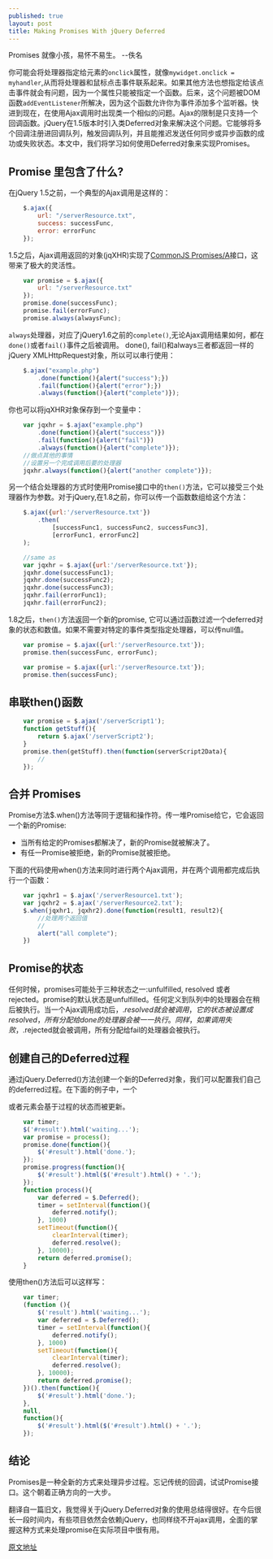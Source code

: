 ```yaml
---
published: true
layout: post
title: Making Promises With jQuery Deferred
---
```


Promises 就像小孩，易怀不易生。 --佚名

你可能会将处理器指定给元素的`onclick`属性，就像`mywidget.onclick = myhandler`,从而将处理器和鼠标点击事件联系起来。如果其他方法也想指定给该点击事件就会有问题，因为一个属性只能被指定一个函数。后来，这个问题被DOM函数`addEventListener`所解决，因为这个函数允许你为事件添加多个监听器。快进到现在，在使用Ajax调用时出现类一个相似的问题。Ajax的限制是只支持一个回调函数。jQuery在1.5版本时引入类Deferred对象来解决这个问题。它能够将多个回调注册进回调队列，触发回调队列，并且能推迟发送任何同步或异步函数的成功或失败状态。本文中，我们将学习如何使用Deferred对象来实现Promises。

## Promise 里包含了什么?
在jQuery 1.5之前，一个典型的Ajax调用是这样的：

```javascript
    $.ajax({
        url: "/serverResource.txt",
        success: successFunc,
        error: errorFunc
    });
```

1.5之后，Ajax调用返回的对象(jqXHR)实现了[CommonJS Promises/A](http://wiki.commonjs.org/wiki/Promises/A)接口，这带来了极大的灵活性。
```javascript
    var promise = $.ajax({
        url: "/serverResource.txt"
    });
    promise.done(successFunc);
    promise.fail(errorFunc);
    promise.always(alwaysFunc);
```
`always`处理器，对应了jQuery1.6之前的`complete()`,无论Ajax调用结果如何，都在`done()`或者`fail()`事件之后被调用。
done(), fail()和always三者都返回一样的jQuery XMLHttpRequest对象，所以可以串行使用：
```javascript
    $.ajax("example.php")
        .done(function(){alert("success");})
        .fail(function(){alert("error");})
        .always(function(){alert("complete")});
```
你也可以将jqXHR对象保存到一个变量中：
```javascript
    var jqxhr = $.ajax("example.php")
        .done(function(){alert("success")})
        .fail(function(){alert("fail")})
        .always(function(){alert("complete")});
    //做点其他的事情
    //设置另一个完成调用后要的处理器
    jqxhr.always(function(){alert("another complete")});
```

另一个结合处理器的方式时使用Promise接口中的`then()`方法，它可以接受三个处理器作为参数。对于jQuery,在1.8之前，你可以传一个函数数组给这个方法：
```javascript
    $.ajax({url:'/serverResource.txt'})
        .then(
            [successFunc1, successFunc2, successFunc3],
            [errorFunc1, errorFunc2]
    );

    //same as
    var jqxhr = $.ajax({url:'/serverResource.txt'});
    jqxhr.done(successFunc1);
    jqxhr.done(successFunc2);
    jqxhr.done(successFunc3);
    jqxhr.fail(errorFunc1);
    jqxhr.fail(errorFunc2);
```

1.8之后，`then()`方法返回一个新的promise, 它可以通过函数过滤一个deferred对象的状态和数值。如果不需要对特定的事件类型指定处理器，可以传null值。
```javascript
    var promise = $.ajax({url:'/serverResource.txt'});
    promise.then(successFunc, errorFunc);

    var promise = $.ajax({url:'/serverResource.txt'});
    promise.then(successFunc);
```


## 串联then()函数
```javascript
    var promise = $.ajax('/serverScript1');
    function getStuff(){
        return $.ajax('/serverScript2');
    }
    promise.then(getStuff).then(function(serverScript2Data){
        // 
    });
```

## 合并 Promises
Promise方法$.when()方法等同于逻辑和操作符。传一堆Promise给它，它会返回一个新的Promise:
- 当所有给定的Promises都解决了，新的Promise就被解决了。
- 有任一Promise被拒绝，新的Promise就被拒绝。

下面的代码使用when()方法来同时进行两个Ajax调用，并在两个调用都完成后执行一个函数：
```javascript
    var jqxhr1 = $.ajax('/serverResource1.txt');
    var jqxhr2 = $.ajax('/serverResource2.txt');
    $.when(jqxhr1, jqxhr2).done(function(result1, result2){
        //处理两个返回值
        //
        alert("all complete");
    })
```


## Promise的状态
任何时候，promises可能处于三种状态之一:unfulfilled, resolved 或者rejected。promise的默认状态是unfulfilled。任何定义到队列中的处理器会在稍后被执行。当一个Ajax调用成功后，$.resolved就会被调用，它的状态被设置成resolved，所有分配给done的处理器会被一一执行。同样，如果调用失败，$.rejected就会被调用，所有分配给fail的处理器会被执行。

## 创建自己的Deferred过程
通过jQuery.Deferred()方法创建一个新的Deferred对象，我们可以配置我们自己的deferred过程。在下面的例子中，一个<div>或者<span>元素会基于过程的状态而被更新。
```javascript
    var timer;
    $('#result').html('waiting...');
    var promise = process();
    promise.done(function(){
        $('#result').html('done.');
    });
    promise.progress(function(){
        $('#result').html($('#result').html() + '.');
    });
    function process(){
        var deferred = $.Deferred();
        timer = setInterval(function(){
            deferred.notify();
        }, 1000)
        setTimeout(function(){
            clearInterval(timer);
            deferred.resolve();
        }, 10000);
        return deferred.promise();
    }
```
使用then()方法后可以这样写：
```javascript
    var timer;
    (function (){
        $('result').html('waiting...');
        var deferred = $.Deferred();
        timer = setInterval(function(){
            deferred.notify();
        }, 1000)
        setTimeout(function(){
            clearInterval(timer);
            deferred.resolve();
        }, 10000);
        return deferred.promise();
    })().then(function(){
        $('#result').html('done.');
    },
    null,
    function(){
        $('#result').html($('#result').html() + '.');
    });
```

## 结论
Promises是一种全新的方式来处理异步过程。忘记传统的回调，试试Promise接口。这个朝着正确方向的一大步。

翻译自一篇旧文，我觉得关于jQuery.Deferred对象的使用总结得很好。在今后很长一段时间内，有些项目依然会依赖jQuery，也同样绕不开ajax调用，全面的掌握这种方式来处理promise在实际项目中很有用。

[原文地址](http://www.htmlgoodies.com/beyond/javascript/making-promises-with-jquery-deferred.html)



































